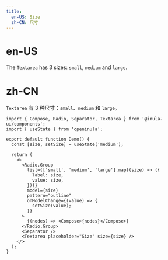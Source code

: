 ```yaml
---
title:
  en-US: Size
  zh-CN: 尺寸
---
```


# en-US

The `Textarea` has 3 sizes: `small`, `medium` and `large`.

# zh-CN

`Textarea` 有 3 种尺寸：`small`、`medium` 和 `large`。

```tsx
import { Compose, Radio, Separator, Textarea } from '@inula-ui/components';
import { useState } from 'openinula';

export default function Demo() {
  const [size, setSize] = useState('medium');

  return (
    <>
      <Radio.Group
        list={['small', 'medium', 'large'].map((size) => ({
          label: size,
          value: size,
        }))}
        model={size}
        pattern="outline"
        onModelChange={(value) => {
          setSize(value);
        }}
      >
        {(nodes) => <Compose>{nodes}</Compose>}
      </Radio.Group>
      <Separator />
      <Textarea placeholder="Size" size={size} />
    </>
  );
}
```
